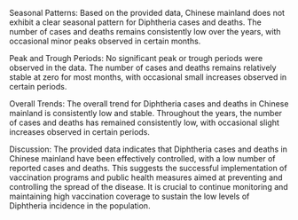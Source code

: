 Seasonal Patterns:
Based on the provided data, Chinese mainland does not exhibit a clear seasonal pattern for Diphtheria cases and deaths. The number of cases and deaths remains consistently low over the years, with occasional minor peaks observed in certain months.

Peak and Trough Periods:
No significant peak or trough periods were observed in the data. The number of cases and deaths remains relatively stable at zero for most months, with occasional small increases observed in certain periods.

Overall Trends:
The overall trend for Diphtheria cases and deaths in Chinese mainland is consistently low and stable. Throughout the years, the number of cases and deaths has remained consistently low, with occasional slight increases observed in certain periods.

Discussion:
The provided data indicates that Diphtheria cases and deaths in Chinese mainland have been effectively controlled, with a low number of reported cases and deaths. This suggests the successful implementation of vaccination programs and public health measures aimed at preventing and controlling the spread of the disease. It is crucial to continue monitoring and maintaining high vaccination coverage to sustain the low levels of Diphtheria incidence in the population.
